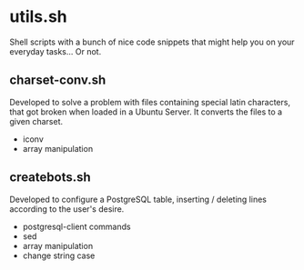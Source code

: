 # utils.sh

Shell scripts with a bunch of nice code snippets that might help you on your everyday tasks... Or not.

## charset-conv.sh

Developed to solve a problem with files containing special latin characters, that got broken when loaded in a Ubuntu Server. It converts the files to a given charset.

- iconv
- array manipulation

## createbots.sh

Developed to configure a PostgreSQL table, inserting / deleting lines according to the user's desire.

- postgresql-client commands
- sed
- array manipulation
- change string case